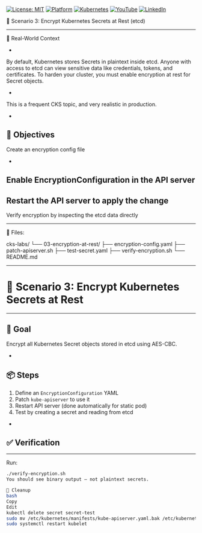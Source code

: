 [![License: MIT](https://img.shields.io/badge/License-MIT-blue.svg)](LICENSE)
[![Platform](https://img.shields.io/badge/platform-Ubuntu%2022.04%2B-lightgrey)](#)
[![Kubernetes](https://img.shields.io/badge/Kubernetes-MicroK8s%20%7C%20kubeadm-blue)](#)
[![YouTube](https://img.shields.io/badge/YouTube-TechShorts-red)](https://www.youtube.com/@adaribain)
[![LinkedIn](https://img.shields.io/badge/LinkedIn-Adari%20Bain-blue)](https://www.linkedin.com/in/adari-bain-298924152/)

🔐 Scenario 3: Encrypt Kubernetes Secrets at Rest (etcd)

---

📘 Real-World Context

-

By default, Kubernetes stores Secrets in plaintext inside etcd. Anyone with access to etcd can view sensitive data like credentials, tokens, and certificates. To harden your cluster, you must enable encryption at rest for Secret objects.

-

This is a frequent CKS topic, and very realistic in production.

-

🎯 Objectives
-

Create an encryption config file

-
Enable EncryptionConfiguration in the API server
-
Restart the API server to apply the change
-
Verify encryption by inspecting the etcd data directly

---

📁 Files:

cks-labs/
└── 03-encryption-at-rest/
    ├── encryption-config.yaml
    ├── patch-apiserver.sh
    ├── test-secret.yaml
    ├── verify-encryption.sh
    └── README.md

---

# 🔐 Scenario 3: Encrypt Kubernetes Secrets at Rest

---

## 🎯 Goal
Encrypt all Kubernetes Secret objects stored in etcd using AES-CBC.

-
## 📦 Steps
1. Define an `EncryptionConfiguration` YAML
2. Patch `kube-apiserver` to use it
3. Restart API server (done automatically for static pod)
4. Test by creating a secret and reading from etcd

   
-

## ✅ Verification

---
Run:
```bash
./verify-encryption.sh
You should see binary output — not plaintext secrets.

🧼 Cleanup
bash
Copy
Edit
kubectl delete secret secret-test
sudo mv /etc/kubernetes/manifests/kube-apiserver.yaml.bak /etc/kubernetes/manifests/kube-apiserver.yaml
sudo systemctl restart kubelet

